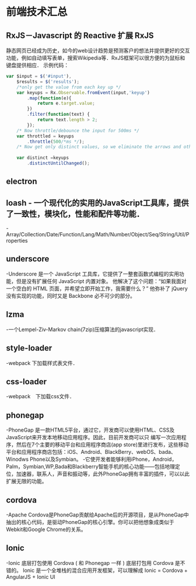 # 前端技术汇总
## RxJS－Javascript 的 Reactive 扩展 RxJS
静态网页已经成为历史，如今的web设计趋势是预测客户的想法并提供更好的交互功能，例如自动填写表单，搜索Wikipedia等．RxJS框架可以很方便的为鼠标和键盘提供相应．
示例代码：
```javascript
var $input = $('#input'),
	$results = $('results');
	/*only get the value from each key up */
	var keyups = Rx.Observable.fromEvent(input,'keyup')
		.map(function(e){
			return e.target.value;
		})
		.filter(function(text) {
			return text.length > 2;
		});
	/* Now throttle/debounce the input for 500ms */
	var throttled = keyups
		.throttle(500/*ms */);
	/* Now get only distinct values, so we eliminate the arrows and other control characters */
	
	var distinct =keyups
		.distinctUntilChanged();
```
## electron
## loash - 一个现代化的实用的JavaScript工具库，提供了一致性，模块化，性能和配件等功能．
-Array/Collection/Date/Function/Lang/Math/Number/Object/Seq/String/Util/Properties
## underscore
-Underscore 是一个 JavaScript 工具库，它提供了一整套函数式编程的实用功能，但是没有扩展任何 JavaScript 内置对象。 他解决了这个问题：“如果我面对一个空白的 HTML 页面，并希望立即开始工作，我需要什么？” 他弥补了 jQuery 没有实现的功能，同时又是 Backbone 必不可少的部分。
## lzma
-一个Lempel-Ziv-Markov chain(7zip)压缩算法的javascript实现．
## style-loader
-webpack 下加载样式表文件．
## css-loader
-webpack　下加载css文件．
## phonegap
-PhoneGap 是一款HTML5平台，通过它，开发商可以使用HTML、CSS及JavaScript来开发本地移动应用程序。因此，目前开发商可以只 编写一次应用程序，然后在7个主要的移动平台和应用程序商店(app store)里进行发布，这些移动平台和应用程序商店包括：iOS、Android、BlackBerry、webOS、bada、Winodws Phone以及Symbian。
-它使开发者能够利用iPhone，Android，Palm，Symbian,WP,Bada和Blackberry智能手机的核心功能——包括地理定位，加速器，联系人，声音和振动等，此外PhoneGap拥有丰富的插件，可以以此扩展无限的功能。
## cordova
-Apache Cordova是PhoneGap贡献给Apache后的开源项目，是从PhoneGap中抽出的核心代码，是驱动PhoneGap的核心引擎。你可以把他想象成类似于Webkit和Google Chrome的关系。
## Ionic
-Ionic 底层打包使用 Cordova ( 和 Phonegap 一样 ) 底层打包用 Cordova 是不错的。 Ionic 是一个全堆栈的混合应用开发框架，可以理解成 Ionic = Cordova + AngularJS + Ionic UI

